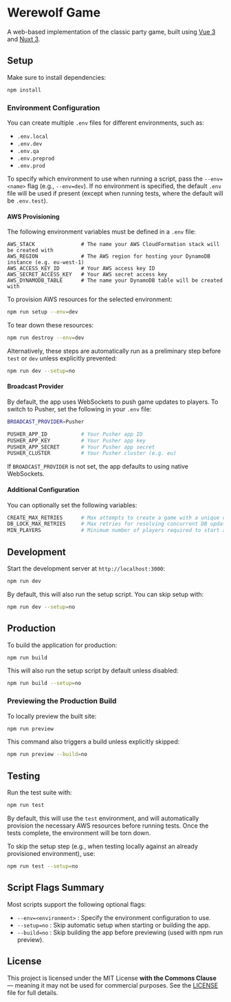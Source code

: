 # Werewolf Game

A web-based implementation of the classic party game, built using [Vue 3](https://vuejs.org/) and [Nuxt 3](https://nuxt.com/).

## Setup

Make sure to install dependencies:

```bash
npm install
```

### Environment Configuration

You can create multiple `.env` files for different environments, such as:

- `.env.local`
- `.env.dev`
- `.env.qa`
- `.env.preprod`
- `.env.prod`

To specify which environment to use when running a script, pass the `--env=<name>` flag (e.g., `--env=dev`). If no environment is specified, the default `.env` file will be used if present (except when running tests, where the default will be `.env.test`).

#### AWS Provisioning

The following environment variables must be defined in a `.env` file:

```properties
AWS_STACK               # The name your AWS CloudFormation stack will be created with
AWS_REGION              # The AWS region for hosting your DynamoDB instance (e.g. eu-west-1)
AWS_ACCESS_KEY_ID       # Your AWS access key ID
AWS_SECRET_ACCESS_KEY   # Your AWS secret access key
AWS_DYNAMODB_TABLE      # The name your DynamoDB table will be created with
```

To provision AWS resources for the selected environment:

```bash
npm run setup --env=dev
```

To tear down these resources:

```bash
npm run destroy --env=dev
```

Alternatively, these steps are automatically run as a preliminary step before `test` or `dev` unless explicitly prevented:

```bash
npm run dev --setup=no
```

#### Broadcast Provider

By default, the app uses WebSockets to push game updates to players. To switch to Pusher, set the following in your `.env` file:

```bash
BROADCAST_PROVIDER=Pusher

PUSHER_APP_ID           # Your Pusher app ID
PUSHER_APP_KEY          # Your Pusher app key
PUSHER_APP_SECRET       # Your Pusher app secret
PUSHER_CLUSTER          # Your Pusher cluster (e.g. eu)
```

If `BROADCAST_PROVIDER` is not set, the app defaults to using native WebSockets.

#### Additional Configuration

You can optionally set the following variables:

```bash
CREATE_MAX_RETRIES      # Max attempts to create a game with a unique code (default is 3)
DB_LOCK_MAX_RETRIES     # Max retries for resolving concurrent DB update conflicts (default is 10)
MIN_PLAYERS             # Minimum number of players required to start a game (default is 6)
```

## Development

Start the development server at `http://localhost:3000`:

```bash
npm run dev
```

By default, this will also run the setup script. You can skip setup with:

```bash
npm run dev --setup=no
```

## Production

To build the application for production:

```bash
npm run build
```

This will also run the setup script by default unless disabled:

```bash
npm run build --setup=no
```

### Previewing the Production Build

To locally preview the built site:

```bash
npm run preview
```

This command also triggers a build unless explicitly skipped:

```bash
npm run preview --build=no
```

## Testing

Run the test suite with:

```bash
npm run test
```

By default, this will use the `test` environment, and will automatically provision the necessary AWS resources before running tests. Once the tests complete, the environment will be torn down.

To skip the setup step (e.g., when testing locally against an already provisioned environment), use:

```bash
npm run test --setup=no
```

## Script Flags Summary

Most scripts support the following optional flags:

- `--env=<environment>` : Specify the environment configuration to use.
- `--setup=no` : Skip automatic setup when starting or building the app.
- `--build=no` : Skip building the app before previewing (used with npm run preview).

## License

This project is licensed under the MIT License **with the Commons Clause** — meaning it may not be used for commercial purposes. See the [LICENSE](./LICENSE) file for full details.
